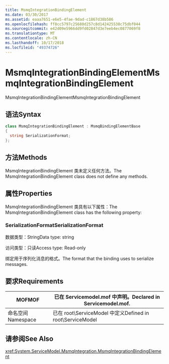 ```yaml
---
title: MsmqIntegrationBindingElement
ms.date: 03/30/2017
ms.assetid: eaaa7651-e6e5-4fae-9dad-c1867d38b586
ms.openlocfilehash: ff8cc5797c25680d257c8d142425538c75dbf044
ms.sourcegitcommit: e42d09e5966dd9fd02847d3e7eeb4ec0877069f8
ms.translationtype: MT
ms.contentlocale: zh-CN
ms.lasthandoff: 10/17/2018
ms.locfileid: "49374726"
---
```

# <a name="msmqintegrationbindingelement"></a><span data-ttu-id="df9b5-102">MsmqIntegrationBindingElement</span><span class="sxs-lookup"><span data-stu-id="df9b5-102">MsmqIntegrationBindingElement</span></span>
<span data-ttu-id="df9b5-103">MsmqIntegrationBindingElement</span><span class="sxs-lookup"><span data-stu-id="df9b5-103">MsmqIntegrationBindingElement</span></span>  
  
## <a name="syntax"></a><span data-ttu-id="df9b5-104">语法</span><span class="sxs-lookup"><span data-stu-id="df9b5-104">Syntax</span></span>  
  
```csharp  
class MsmqIntegrationBindingElement : MsmqBindingElementBase  
{  
  string SerializationFormat;  
};  
```  
  
## <a name="methods"></a><span data-ttu-id="df9b5-105">方法</span><span class="sxs-lookup"><span data-stu-id="df9b5-105">Methods</span></span>  
 <span data-ttu-id="df9b5-106">MsmqIntegrationBindingElement 类未定义任何方法。</span><span class="sxs-lookup"><span data-stu-id="df9b5-106">The MsmqIntegrationBindingElement class does not define any methods.</span></span>  
  
## <a name="properties"></a><span data-ttu-id="df9b5-107">属性</span><span class="sxs-lookup"><span data-stu-id="df9b5-107">Properties</span></span>  
 <span data-ttu-id="df9b5-108">MsmqIntegrationBindingElement 类具有以下属性：</span><span class="sxs-lookup"><span data-stu-id="df9b5-108">The MsmqIntegrationBindingElement class has the following property:</span></span>  
  
### <a name="serializationformat"></a><span data-ttu-id="df9b5-109">SerializationFormat</span><span class="sxs-lookup"><span data-stu-id="df9b5-109">SerializationFormat</span></span>  
 <span data-ttu-id="df9b5-110">数据类型：String</span><span class="sxs-lookup"><span data-stu-id="df9b5-110">Data type: string</span></span>  
  
 <span data-ttu-id="df9b5-111">访问类型：只读</span><span class="sxs-lookup"><span data-stu-id="df9b5-111">Access type: Read-only</span></span>  
  
 <span data-ttu-id="df9b5-112">绑定用于序列化消息的格式。</span><span class="sxs-lookup"><span data-stu-id="df9b5-112">The format that the binding uses to serialize messages.</span></span>  
  
## <a name="requirements"></a><span data-ttu-id="df9b5-113">要求</span><span class="sxs-lookup"><span data-stu-id="df9b5-113">Requirements</span></span>  
  
|<span data-ttu-id="df9b5-114">MOF</span><span class="sxs-lookup"><span data-stu-id="df9b5-114">MOF</span></span>|<span data-ttu-id="df9b5-115">已在 Servicemodel.mof 中声明。</span><span class="sxs-lookup"><span data-stu-id="df9b5-115">Declared in Servicemodel.mof.</span></span>|  
|---------|-----------------------------------|  
|<span data-ttu-id="df9b5-116">命名空间</span><span class="sxs-lookup"><span data-stu-id="df9b5-116">Namespace</span></span>|<span data-ttu-id="df9b5-117">已在 root\ServiceModel 中定义</span><span class="sxs-lookup"><span data-stu-id="df9b5-117">Defined in root\ServiceModel</span></span>|  
  
## <a name="see-also"></a><span data-ttu-id="df9b5-118">请参阅</span><span class="sxs-lookup"><span data-stu-id="df9b5-118">See Also</span></span>  
 <xref:System.ServiceModel.MsmqIntegration.MsmqIntegrationBindingElement>

